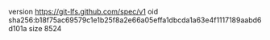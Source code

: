 version https://git-lfs.github.com/spec/v1
oid sha256:b18f75ac69579c1e1b25f8a2e66a05effa1dbcda1a63e4f1117189aabd6d101a
size 8524
